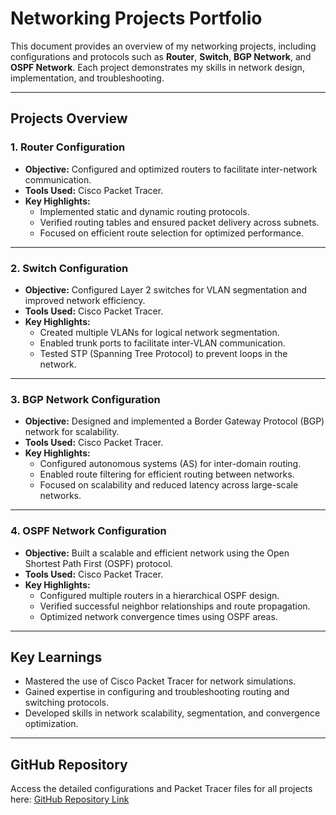 # Networking Projects Portfolio

This document provides an overview of my networking projects, including configurations and protocols such as **Router**, **Switch**, **BGP Network**, and **OSPF Network**. Each project demonstrates my skills in network design, implementation, and troubleshooting.

---

## Projects Overview

### 1. **Router Configuration**
- **Objective:** Configured and optimized routers to facilitate inter-network communication.
- **Tools Used:** Cisco Packet Tracer.
- **Key Highlights:**
  - Implemented static and dynamic routing protocols.
  - Verified routing tables and ensured packet delivery across subnets.
  - Focused on efficient route selection for optimized performance.

---

### 2. **Switch Configuration**
- **Objective:** Configured Layer 2 switches for VLAN segmentation and improved network efficiency.
- **Tools Used:** Cisco Packet Tracer.
- **Key Highlights:**
  - Created multiple VLANs for logical network segmentation.
  - Enabled trunk ports to facilitate inter-VLAN communication.
  - Tested STP (Spanning Tree Protocol) to prevent loops in the network.

---

### 3. **BGP Network Configuration**
- **Objective:** Designed and implemented a Border Gateway Protocol (BGP) network for scalability.
- **Tools Used:** Cisco Packet Tracer.
- **Key Highlights:**
  - Configured autonomous systems (AS) for inter-domain routing.
  - Enabled route filtering for efficient routing between networks.
  - Focused on scalability and reduced latency across large-scale networks.

---

### 4. **OSPF Network Configuration**
- **Objective:** Built a scalable and efficient network using the Open Shortest Path First (OSPF) protocol.
- **Tools Used:** Cisco Packet Tracer.
- **Key Highlights:**
  - Configured multiple routers in a hierarchical OSPF design.
  - Verified successful neighbor relationships and route propagation.
  - Optimized network convergence times using OSPF areas.

---

## Key Learnings
- Mastered the use of Cisco Packet Tracer for network simulations.
- Gained expertise in configuring and troubleshooting routing and switching protocols.
- Developed skills in network scalability, segmentation, and convergence optimization.

---

## GitHub Repository
Access the detailed configurations and Packet Tracer files for all projects here: [GitHub Repository Link](https://github.com/scolarYT/cisco-network)
